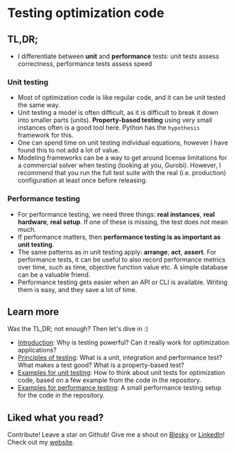 # Testing optimization code

## TL,DR;
- I differentiate between **unit** and **performance** tests: unit tests assess correctness, performance tests assess speed

### Unit testing
- Most of optimization code is like regular code, and it can be unit tested the same way.
- Unit testing a model is often difficult, as it is difficult to break it down into smaller parts (units). **Property-based testing** using very small instances often is a good tool here. Python has the `hypothesis` framework for this.
- One can spend time on unit testing individual equations, however I have found this to not add a lot of value.
- Modeling frameworks can be a way to get around license limitations for a commercial solver when testing (looking at you, Gurobi). However, I recommend that you run the full test suite with the real (i.e. production) configuration at least once before releasing.

### Performance testing
- For performance testing, we need three things: **real instances**, **real hardware**, **real setup**. If one of these is missing, the test does not mean much.
- If performance matters, then **performance testing is as important as unit testing**.
- The same patterns as in unit testing apply: **arrange**, **act**, **assert**. For performance tests, it can be useful to also record performance metrics over time, such as time, objective function value etc. A simple database can be a valuable friend.
- Performance testing gets easier when an API or CLI is available. Writing them is easy, and they save a lot of time.

## Learn more

Was the TL,DR; not enough? Then let's dive in :)
- [Introduction](./introduction.md): Why is testing powerful? Can it really work for optimization applications?
- [Principles of testing](./principles.md): What is a unit, integration and performance test? What makes a test good? What is a property-based test?
- [Examples for unit testing](./unit-tests.md): How to think about unit tests for optimization code, based on a few example from the code in the repository.
- [Examples for performance testing](./performance-tests.md): A small performance testing setup for the code in the repository.

## Liked what you read?

Contribute! Leave a star on Github! Give me a shout on [Blesky]() or [LinkedIn]()! Check out my [website](https://oberdieck.dk).

